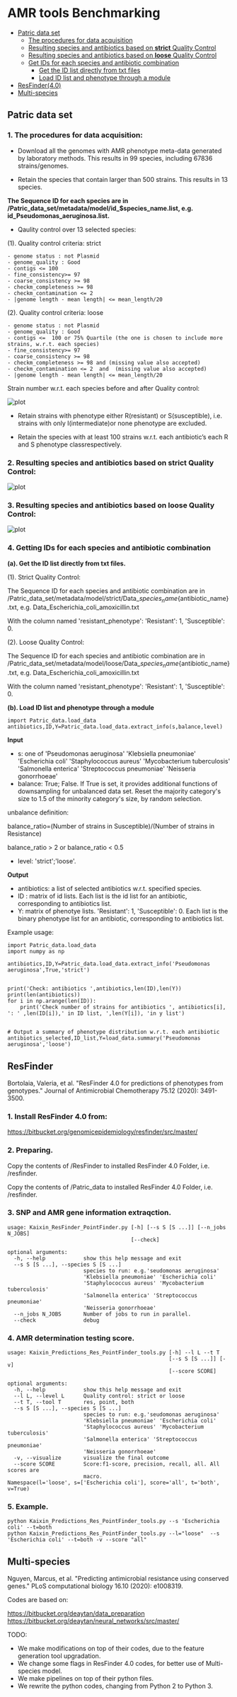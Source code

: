# AMR tools Benchmarking

- [Patric data set](#data)
    - [The procedures for data acquisition](#pro)
    - [Resulting species and antibiotics based on **strict** Quality Control](#strict)
    - [Resulting species and antibiotics based on **loose** Quality Control](#loose)
    - [Get IDs for each species and antibiotic combination](#u)
        - [Get the ID list directly from txt files](#files)
        - [Load ID list and phenotype through a module](#getdata)
- [ResFinder(4.0)](#p)
- [Multi-species](#m)


## <a name="data"></a>Patric data set
### <a name="pro"></a>**1. The procedures for data acquisition:**

- Download all the genomes with AMR phenotype meta-data generated by laboratory methods. This results in 99 species, including 67836 strains/genomes.

- Retain the species that contain larger than 500 strains. This results in 13 species.

**The Sequence ID for each species are in /Patric_data_set/metadata/model/id_$species_name.list, e.g. id_Pseudomonas_aeruginosa.list.**

- Qaulity control over 13 selected species: 

(1). Quality control criteria: strict

    - genome status : not Plasmid
    - genome_quality : Good
    - contigs <= 100
    - fine_consistency>= 97
    - coarse_consistency >= 98
    - checkm_completeness >= 98
    - checkm_contamination <= 2
    - |genome length - mean length| <= mean_length/20


(2). Quality control criteria: loose

    - genome status : not Plasmid
    - genome_quality : Good
    - contigs <=  100 or 75% Quartile (the one is chosen to include more strains, w.r.t. each species)
    - fine_consistency>= 97
    - coarse_consistency >= 98
    - checkm_completeness >= 98 and (missing value also accepted)
    - checkm_contamination <= 2  and  (missing value also accepted)
    - |genome length - mean length| <= mean_length/20
   

Strain number w.r.t. each species before and after Quality control:

![plot](./images/strain_n.png) 

- Retain strains with phenotype either R(resistant) or S(susceptible), i.e. strains with only I(intermediate)or none phenotype are excluded.

- Retain the species with at least 100 strains w.r.t.  each antibiotic’s each R and S phenotype classrespectively. 


### <a name="strict"></a>2. Resulting species and antibiotics based on **strict** Quality Control:

![plot](./images/species_strict.png) 



    
### <a name="loose"></a>3. Resulting species and antibiotics based on **loose** Quality Control:

![plot](./images/species_loose.png)



### <a name="u"></a> 4. Getting IDs for each species and antibiotic combination

**<a name="files"></a>(a). Get the ID list directly from txt files.**

(1). Strict Quality Control: 

The Sequence ID for each species and antibiotic combination are in /Patric_data_set/metadata/model/strict/Data_${species_name}${antibiotic_name}.txt, e.g. Data_Escherichia_coli_amoxicillin.txt

With the column named 'resistant_phenotype': 'Resistant': 1, 'Susceptible': 0.

(2). Loose Quality Control:

The Sequence ID for each species and antibiotic combination are in /Patric_data_set/metadata/model/loose/Data_${species_name}${antibiotic_name}.txt, e.g. Data_Escherichia_coli_amoxicillin.txt

With the column named 'resistant_phenotype': 'Resistant': 1, 'Susceptible': 0.

**<a name="getdata"></a>(b). Load ID list and phenotype through a module**

```
import Patric_data.load_data
antibiotics,ID,Y=Patric_data.load_data.extract_info(s,balance,level)

```
**Input**

- s: one of 'Pseudomonas aeruginosa' 'Klebsiella pneumoniae' 'Escherichia coli' 'Staphylococcus aureus' 'Mycobacterium tuberculosis' 'Salmonella enterica' 'Streptococcus pneumoniae'  'Neisseria gonorrhoeae' 
- balance: True; False. If True is set, it provides additional functions of downsampling for unbalanced data set. Reset the majority category's size to 1.5 of the minority category's size, by random selection.

unbalance definition:

balance_ratio=(Number of strains in Susceptible)/(Number of strains in Resistance)

balance_ratio > 2 or balance_ratio < 0.5

- level: 'strict';'loose'.

**Output**

- antibiotics: a list of selected antibiotics w.r.t. specified species.
- ID : matrix of id lists. Each list is the id list for an antibiotic, corresponding to antibiotics list.
- Y: matrix of phenotye lists. 'Resistant': 1, 'Susceptible': 0. Each list is the binary phenotype list for an antibiotic, corresponding to antibiotics list.

Example usage:
```
import Patric_data.load_data
import numpy as np

antibiotics,ID,Y=Patric_data.load_data.extract_info('Pseudomonas aeruginosa',True,'strict')


print('Check: antibiotics ',antibiotics,len(ID),len(Y))
print(len(antibiotics))
for i in np.arange(len(ID)):
    print('Check number of strains for antibiotics ', antibiotics[i], ': ' ,len(ID[i]),' in ID list, ',len(Y[i]), 'in y list')
    
    
# Output a summary of phenotype distribution w.r.t. each antibiotic
antibiotics_selected,ID_list,Y=load_data.summary('Pseudomonas aeruginosa','loose')

```



## <a name="p"></a> ResFinder

Bortolaia, Valeria, et al. "ResFinder 4.0 for predictions of phenotypes from genotypes." Journal of Antimicrobial Chemotherapy 75.12 (2020): 3491-3500.

### 1. Install ResFinder 4.0 from:

https://bitbucket.org/genomicepidemiology/resfinder/src/master/

### 2. Preparing.

Copy the contents of /ResFinder to installed ResFinder 4.0 Folder, i.e. /resfinder.

Copy the contents of /Patric_data to installed ResFinder 4.0 Folder, i.e. /resfinder.

### 3. SNP and AMR gene information extraqction.
```
usage: Kaixin_ResFinder_PointFinder.py [-h] [--s S [S ...]] [--n_jobs N_JOBS]
                                       [--check]

optional arguments:
  -h, --help            show this help message and exit
  --s S [S ...], --species S [S ...]
                        species to run: e.g.'seudomonas aeruginosa'
                        'Klebsiella pneumoniae' 'Escherichia coli'
                        'Staphylococcus aureus' 'Mycobacterium tuberculosis'
                        'Salmonella enterica' 'Streptococcus pneumoniae'
                        'Neisseria gonorrhoeae'
  --n_jobs N_JOBS       Number of jobs to run in parallel.
  --check               debug

```
### 4. AMR determination testing score.

```
usage: Kaixin_Predictions_Res_PointFinder_tools.py [-h] --l L --t T
                                                   [--s S [S ...]] [-v]
                                                   [--score SCORE]

optional arguments:
  -h, --help            show this help message and exit
  --l L, --level L      Quality control: strict or loose
  --t T, --tool T       res, point, both
  --s S [S ...], --species S [S ...]
                        species to run: e.g.'seudomonas aeruginosa'
                        'Klebsiella pneumoniae' 'Escherichia coli'
                        'Staphylococcus aureus' 'Mycobacterium tuberculosis'
                        'Salmonella enterica' 'Streptococcus pneumoniae'
                        'Neisseria gonorrhoeae'
  -v, --visualize       visualize the final outcome
  --score SCORE         Score:f1-score, precision, recall, all. All scores are
                        macro.
Namespace(l='loose', s=['Escherichia coli'], score='all', t='both', v=True)

```

### 5. Example.
```
python Kaixin_Predictions_Res_PointFinder_tools.py --s 'Escherichia coli' --t=both
python Kaixin_Predictions_Res_PointFinder_tools.py --l="loose"  --s 'Escherichia coli' --t=both -v --score "all"

```


## <a name="m"></a> Multi-species
Nguyen, Marcus, et al. "Predicting antimicrobial resistance using conserved genes." PLoS computational biology 16.10 (2020): e1008319.

Codes are based on:

https://bitbucket.org/deaytan/data_preparation
https://bitbucket.org/deaytan/neural_networks/src/master/

TODO:

- We make modifications on top of their codes, due to the feature generation tool upgradation. 
- We change some flags in ResFinder 4.0 codes, for better use of Multi-species model.
- We make pipelines on top of their python files.
- We rewrite the python codes, changing from Python 2 to Python 3.



